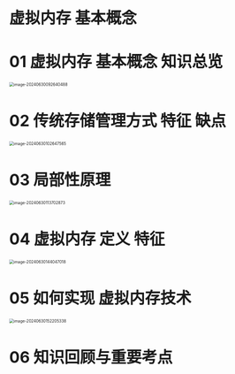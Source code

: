 # 虚拟内存 基本概念



# 01 虚拟内存 基本概念 知识总览

<img src="https://cvp.oss-cn-shanghai.aliyuncs.com/picgo/202406300926671.png" alt="image-20240630092640488" style="zoom:50%;" />



# 02 传统存储管理方式 特征 缺点

<img src="https://cvp.oss-cn-shanghai.aliyuncs.com/picgo/202406301026877.png" alt="image-20240630102647565" style="zoom:50%;" />



# 03 局部性原理

<img src="https://cvp.oss-cn-shanghai.aliyuncs.com/picgo/202406301137187.png" alt="image-20240630113702873" style="zoom:50%;" />



# 04 虚拟内存 定义 特征

<img src="https://cvp.oss-cn-shanghai.aliyuncs.com/picgo/202406301440275.png" alt="image-20240630144047018" style="zoom:50%;" />



# 05 如何实现 虚拟内存技术

<img src="https://cvp.oss-cn-shanghai.aliyuncs.com/picgo/202406301522698.png" alt="image-20240630152205338" style="zoom:50%;" />



# 06 知识回顾与重要考点

